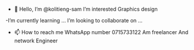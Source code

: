 - 👋 Hello, I’m @kolitieng-sam
 I’m interested Graphics design 

-I’m currently learning ...
 I’m looking to collaborate on ...
- 📫 How to reach me WhatsApp number 0715733122
Am freelancer
And network Engineer

<!---
kolitieng-sam/kolitieng-sam is a ✨ special ✨ repository because its `README.md` (this file) appears on your GitHub profile.
You can click the Preview link to take a look at your changes.
--->
